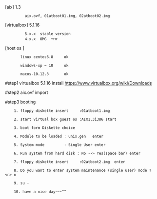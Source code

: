[aix]        1.3
            
             aix.ovf, 01atboot01.img, 02atboot02.img

[virtualbox] 5.1.16 
             
             5.x.x  stable version
             4.x.x  OMG  ㅠㅠ
             

[host os ] 

           linux centos6.8     ok

           windows-xp ~ 10     ok
           
           macos-10.12.3       ok


#step1  virtualbox 5.1.16  install  https://www.virtualbox.org/wiki/Downloads

#step2  aix.ovf import


#step3  booting
        
        
        1. floppy diskette insert     :01atboot1.img
        
        2. start virtual box guest os :AIX1.3i386 start
        
        3. boot form Diskette choice
        
        4. Module to be loaded : unix.gen   enter
        
        5. System mode         : Single User enter
        
        6. Run system from hard disk : No --> Yes(space bar) enter
       
        7. floppy diskette insert     :02atboot2.img  enter 
        
        8. Do you want to enter system maintenance (single user) mode ? <n> n
        
        9. su -
        
        10. have a nice day~~~^^
        
        
        
        
        
        
        
        


